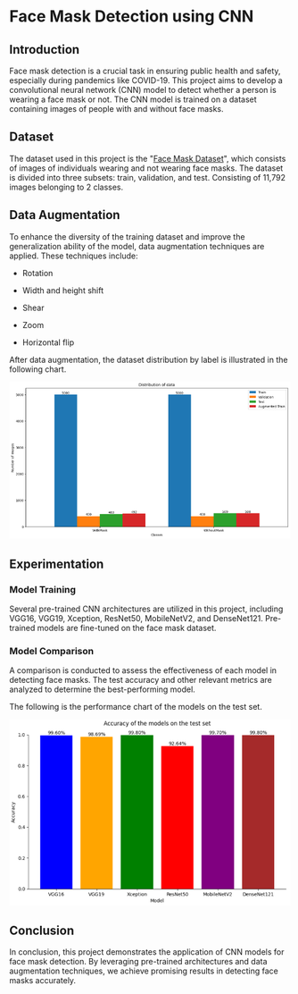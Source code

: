 # Face Mask Detection using CNN

## Introduction
Face mask detection is a crucial task in ensuring public health and safety, especially during pandemics like COVID-19. This project aims to develop a convolutional neural network (CNN) model to detect whether a person is wearing a face mask or not. The CNN model is trained on a dataset containing images of people with and without face masks.

## Dataset

The dataset used in this project is the "[Face Mask Dataset](https://www.kaggle.com/datasets/ashishjangra27/face-mask-12k-images-dataset)", which consists of images of individuals wearing and not wearing face masks. The dataset is divided into three subsets: train, validation, and test. Consisting of 11,792 images belonging to 2 classes.


## Data Augmentation

To enhance the diversity of the training dataset and improve the generalization ability of the model, data augmentation techniques are applied. These techniques include:

* Rotation

* Width and height shift

* Shear

* Zoom

* Horizontal flip

After data augmentation, the dataset distribution by label is illustrated in the following chart.

![Distribution of data](image/distribution.png)

## Experimentation

### Model Training

Several pre-trained CNN architectures are utilized in this project, including VGG16, VGG19, Xception, ResNet50, MobileNetV2, and DenseNet121. Pre-trained models are fine-tuned on the face mask dataset.

### Model Comparison

A comparison is conducted to assess the effectiveness of each model in detecting face masks. The test accuracy and other relevant metrics are analyzed to determine the best-performing model.

The following is the performance chart of the models on the test set.

![Accuracy of the models on the test set](image/test_acc.png)

## Conclusion
In conclusion, this project demonstrates the application of CNN models for face mask detection. By leveraging pre-trained architectures and data augmentation techniques, we achieve promising results in detecting face masks accurately.
